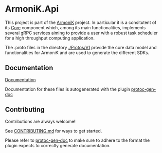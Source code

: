 # ArmoniK.Api

This project is part of the [ArmoniK](https://github.com/aneoconsulting/ArmoniK) project.
In particular it is a consitutent of its [Core](https://github.com/aneoconsulting/ArmoniK.Core)
component which, among its main functionalities, implements several gRPC services aiming to
provide a user with a robust task scheduler for a high throughput computing application.

The .proto files in the directory [./Protos/V1](https://github.com/aneoconsulting/ArmoniK.Api/tree/main/Protos/V1) 
provide the core data model and functionalities for ArmoniK and are used to generate the different SDKs.

## Documentation

[Documentation](https://aneoconsulting.github.io/ArmoniK.Api/api/index.html)

Documentation for these files is autogenerated with the plugin [protoc-gen-doc](https://github.com/pseudomuto/protoc-gen-doc)

## Contributing

Contributions are always welcome!

See [CONTRIBUTING.md](https://github.com/aneoconsulting/ArmoniK.Api/blob/main/CONTRIBUTING.md) for ways to get started.

Please refer to [protoc-gen-doc](https://github.com/pseudomuto/protoc-gen-doc) to make sure to adhere to
the format the plugin expects to correctly generate documentation.
